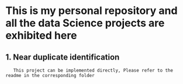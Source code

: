 # This is my personal repository and all the data Science projects are exhibited here

## 1. Near duplicate identification
       This project can be implemented directly, Please refer to the readme in the corresponding folder
       
